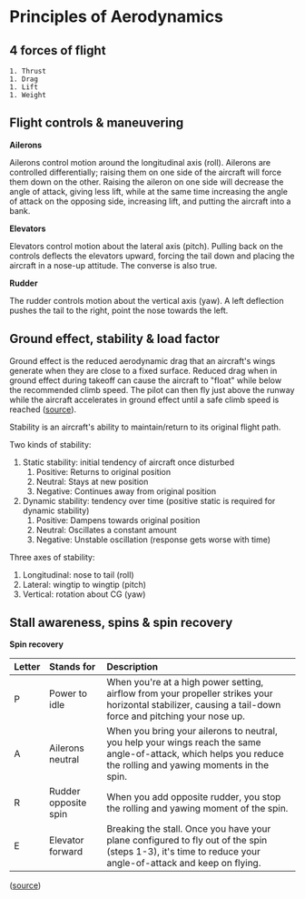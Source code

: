 # Principles of Aerodynamics

## 4 forces of flight

```{dropdown} 4 forces
1. Thrust
1. Drag
1. Lift
1. Weight
```

## Flight controls & maneuvering

**Ailerons**

Ailerons control motion around the longitudinal axis (roll). Ailerons are controlled differentially; raising them on one side of the aircraft will force them down on the other. Raising the aileron on one side will decrease the angle of attack, giving less lift, while at the same time increasing the angle of attack on the opposing side, increasing lift, and putting the aircraft into a bank.

**Elevators**

Elevators control motion about the lateral axis (pitch). Pulling back on the controls deflects the elevators upward, forcing the tail down and placing the aircraft in a nose-up attitude. The converse is also true.

**Rudder**

The rudder controls motion about the vertical axis (yaw). A left deflection pushes the tail to the right, point the nose towards the left.

## Ground effect, stability & load factor

Ground effect is the reduced aerodynamic drag that an aircraft's wings generate when they are close to a fixed surface. Reduced drag when in ground effect during takeoff can cause the aircraft to "float" while below the recommended climb speed. The pilot can then fly just above the runway while the aircraft accelerates in ground effect until a safe climb speed is reached ([source](https://en.wikipedia.org/wiki/Ground_effect_(aerodynamics))).

Stability is an aircraft's ability to maintain/return to its original flight path.

Two kinds of stability:

1. Static stability: initial tendency of aircraft once disturbed
    1. Positive: Returns to original position
    1. Neutral: Stays at new position
    1. Negative: Continues away from original position
1. Dynamic stability: tendency over time (positive static is required for dynamic stability)
    1. Positive: Dampens towards original position
    1. Neutral: Oscillates a constant amount
    1. Negative: Unstable oscillation (response gets worse with time)

Three axes of stability:

1. Longitudinal: nose to tail (roll)
1. Lateral: wingtip to wingtip (pitch)
1. Vertical: rotation about CG (yaw)

## Stall awareness, spins & spin recovery

**Spin recovery**

| Letter | Stands for | Description |
|:-------|:-----------|:------------|
| P | Power to idle | When you're at a high power setting, airflow from your propeller strikes your horizontal stabilizer, causing a tail-down force and pitching your nose up. |
| A | Ailerons neutral | When you bring your ailerons to neutral, you help your wings reach the same angle-of-attack, which helps you reduce the rolling and yawing moments in the spin. |
| R | Rudder opposite spin | When you add opposite rudder, you stop the rolling and yawing moment of the spin. |
| E | Elevator forward | Breaking the stall. Once you have your plane configured to fly out of the spin (steps 1-3), it's time to reduce your angle-of-attack and keep on flying. |

([source](https://www.boldmethod.com/learn-to-fly/maneuvers/the-four-steps-of-spin-recovery-explained-pare-fly-it-safely-to-recovery/))
